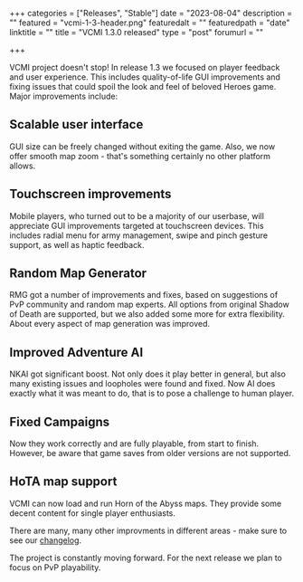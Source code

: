 +++
categories = ["Releases", "Stable"]
date = "2023-08-04"
description = ""
featured = "vcmi-1-3-header.png"
featuredalt = ""
featuredpath = "date"
linktitle = ""
title = "VCMI 1.3.0 released"
type = "post"
forumurl = ""

+++

VCMI project doesn't stop! In release 1.3 we focused on player feedback and user experience. This includes quality-of-life GUI improvements and fixing issues that could spoil the look and feel of beloved Heroes game. Major improvements include:

## Scalable user interface
GUI size can be freely changed without exiting the game. Also, we now offer smooth map zoom - that's something certainly no other platform allows.

## Touchscreen improvements
Mobile players, who turned out to be a majority of our userbase, will appreciate GUI improvements targeted at touchscreen devices. This includes radial menu for army management, swipe and pinch gesture support, as well as haptic feedback.

## Random Map Generator
RMG got a number of improvements and fixes, based on suggestions of PvP community and random map experts. All options from original Shadow of Death are supported, but we also added some more for extra flexibility. About every aspect of map generation was improved.

## Improved Adventure AI
NKAI got significant boost. Not only does it play better in general, but also many existing issues and loopholes were found and fixed. Now AI does exactly what it was meant to do, that is to pose a challenge to human player.

## Fixed Campaigns
Now they work correctly and are fully playable, from start to finish. However, be aware that game saves from older versions are not supported.

## HoTA map support
VCMI can now load and run Horn of the Abyss maps. They provide some decent content for single player enthusiasts.

There are many, many other improvments in different areas - make sure to see our [changelog](https://github.com/vcmi/vcmi/blob/master/ChangeLog.md).

The project is constantly moving forward. For the next release we plan to focus on PvP playability.